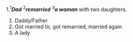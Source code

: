 1.<sup>1</sup>***Dad*** <sup>2</sup>***remarried*** <sup>3</sup>***a woman*** with two daughters.

1. Daddy/Father
2. Got married to, got remarried, married again
3. A lady
